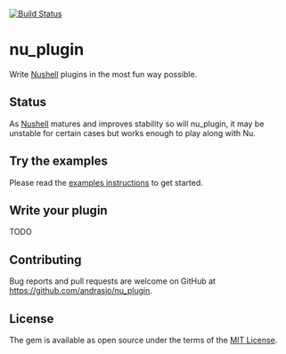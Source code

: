 [![Build Status](https://travis-ci.org/andrasio/nu-plugin.svg?branch=master)](https://travis-ci.org/andrasio/nu-plugin)

# nu_plugin

Write [Nushell](http://nushell.sh) plugins in the most fun way possible.

## Status

As [Nushell](https://github.com/nushell/nushell) matures and improves stability so will nu_plugin, it may be unstable for certain cases but works enough to play along with Nu.

## Try the examples

Please read the [examples instructions](https://github.com/andrasio/nu_plugin/tree/master/examples) to get started.

## Write your plugin

TODO

## Contributing

Bug reports and pull requests are welcome on GitHub at https://github.com/andrasio/nu_plugin.

## License

The gem is available as open source under the terms of the [MIT License](https://opensource.org/licenses/MIT).
